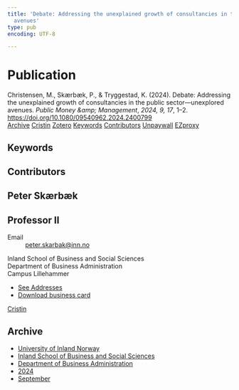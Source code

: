 ```yaml
---
title: 'Debate: Addressing the unexplained growth of consultancies in the public sector—unexplored
  avenues'
type: pub
encoding: UTF-8

---
```

<h1>Publication</h1>
<article id="csl-bib-container-H9EM6PZW" class="csl-bib-container">
  <div class="csl-bib-body"> <div class="csl-entry">Christensen, M., Skærbæk, P., &#38; Tryggestad, K. (2024). Debate: Addressing the unexplained growth of consultancies in the public sector—unexplored avenues. <i>Public Money &#38;amp; Management</i>, <i>2024, 9, 17</i>, 1–2. <a href="https://doi.org/10.1080/09540962.2024.2400799">https://doi.org/10.1080/09540962.2024.2400799</a></div> </div>
  <div class="csl-bib-buttons">
    <a href="#taxonomy-article-H9EM6PZW" alt="archive" class="csl-bib-button">Archive</a>
    <a href="https://app.cristin.no/results/show.jsf?id=2306136" alt="Cristin" class="csl-bib-button">Cristin</a>
    <a href="http://zotero.org/groups/5881554/items/H9EM6PZW" alt="Zotero" class="csl-bib-button">Zotero</a>
    <a href="#keywords-article-H9EM6PZW" alt="keywords" class="csl-bib-button">Keywords</a>
    <a href="#contributors-article-H9EM6PZW" alt="contributors" class="csl-bib-button">Contributors</a>
    <a href="https://doi.org/10.1080/09540962.2024.2400799" alt="Unpaywall" class="csl-bib-button">Unpaywall</a>
    <a href="https://doi.org/10.1080/09540962.2024.2400799" alt="EZproxy" class="csl-bib-button">EZproxy</a>
  </div>
  <div id="csl-bib-meta-container-H9EM6PZW"></div>
</article>
<div id="csl-bib-meta-H9EM6PZW" class="csl-bib-meta">
  <article id="keywords-article-H9EM6PZW" class="keywords-article">
    <h1>Keywords</h1>
    
  </article>
  <article id="contributors-article-H9EM6PZW" class="contributors-article">
    <h1>Contributors</h1>
    <div class="personas"> <div class="vrtx-hinn-person-card"> <div class="photo"> <i class="lar la-user-circle missing-person"></i> </div> <div class="info"> <hgroup><h1>Peter Skærbæk</h1> <h2>Professor II</h2> </hgroup><dl> <dt>Email</dt> <dd> <a href="mailto:peter.skarbak@inn.no">peter.skarbak@inn.no</a> </dd> </dl> <p> Inland School of Business and Social Sciences<br> Department of Business Administration<br> Campus Lillehammer </p> <ul class="vrtx-hinn-links"> <li><a href="https://www.inn.no/english/find-an-employee/peter-skarbak.html#vrtx-hinn-addresses">See Addresses</a></li> <li><a href="https://www.inn.no/english/find-an-employee/peter-skarbak.html?vrtx=vcf">Download business card</a></li> </ul> </div> </div> <a href="https://app.cristin.no/persons/show.jsf?id=497765" alt="Cristin URL" class="personas-cristin">Cristin</a> </div>
  </article>
  <article id="taxonomy-article-H9EM6PZW" class="taxonomy-article">
    <h1>Archive</h1>
    <ul>
      <li><a href="{{< params subfolder >}}en/archive/?key=3DCRN523">University of Inland Norway</a></li>
      <li><a href="{{< params subfolder >}}en/archive/?key=DU8Q9LN9">Inland School of Business and Social Sciences</a></li>
      <li><a href="{{< params subfolder >}}en/archive/?key=3IQA89I8">Department of Business Administration</a></li>
      <li><a href="{{< params subfolder >}}en/archive/?key=ZM8AGK3A">2024</a></li>
      <li><a href="{{< params subfolder >}}en/archive/?key=YQ4PKPMY">September</a></li>
    </ul>
  </article>
</div>
